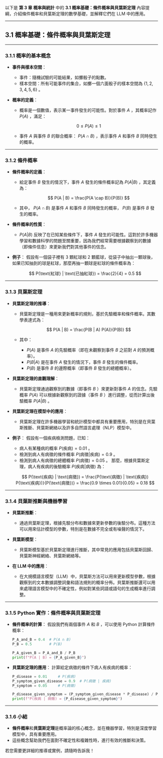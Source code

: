以下是 **第 3 章 概率與統計** 中的 **3.1 概率基礎：條件概率與貝葉斯定理** 內容提綱，介紹條件概率和貝葉斯定理的數學基礎，並解釋它們在 LLM 中的應用。

---

## **3.1 概率基礎：條件概率與貝葉斯定理**

---

### **3.1.1 概率的基本概念**
- **事件與樣本空間**：
  - 事件：隨機試驗的可能結果，如擲骰子的點數。
  - 樣本空間：所有可能事件的集合，如擲一個六面骰子的樣本空間為  $\{1, 2, 3, 4, 5, 6\}$ 。

- **概率的定義**：
  - 概率是一個數值，表示某一事件發生的可能性。對於事件  $A$ ，其概率記作  $P(A)$ ，滿足：

    $$
    0 \leq P(A) \leq 1
    $$

  - 事件  $A$  與事件  $B$  的聯合概率： $P(A \cap B)$ ，表示事件  $A$  和事件  $B$  同時發生的概率。

---

### **3.1.2 條件概率**
- **條件概率的定義**：
  - 給定事件  $B$  發生的情況下，事件  $A$  發生的條件概率記為  $P(A | B)$ ，其定義為：

    $$
    P(A | B) = \frac{P(A \cap B)}{P(B)}
    $$

  - 其中， $P(A \cap B)$  是事件  $A$  和事件  $B$  同時發生的概率， $P(B)$  是事件  $B$  發生的概率。

- **條件概率的性質**：
  -  $P(A | B)$  反映了在已知某些條件下，事件  $A$  發生的可能性。這對於許多機器學習和數據科學的問題至關重要，因為我們經常需要根據觀察到的數據（即條件信息）來更新我們對其他事件的信念。

- **例子**：
  假設有一個袋子裡有 3 顆紅球和 2 顆藍球，從袋子中抽出一顆球後，如果已知抽到的球是紅球，那麼再抽一顆球是紅球的條件概率為：

  $$
  P(\text{紅球} | \text{已抽紅球}) = \frac{2}{4} = 0.5
  $$


---

### **3.1.3 貝葉斯定理**
- **貝葉斯定理的推導**：
  - 貝葉斯定理是一種用來更新概率的規則，基於先驗概率和條件概率。其數學表達式為：

    $$
    P(A | B) = \frac{P(B | A) P(A)}{P(B)}
    $$

  - 其中：
    -  $P(A)$  是事件  $A$  的先驗概率（即在未觀察到事件  $B$  之前對  $A$  的預測概率）。
    -  $P(B | A)$  是在事件  $A$  發生的情況下，事件  $B$  發生的條件概率。
    -  $P(B)$  是事件  $B$  的邊際概率（即事件  $B$  發生的總體概率）。

- **貝葉斯定理的直觀理解**：
  - 貝葉斯定理通過觀察到的數據（即事件  $B$ ）來更新對事件  $A$  的信念。先驗概率  $P(A)$  可以根據新觀察到的證據（事件  $B$ ）進行調整，從而計算出後驗概率  $P(A | B)$ 。

- **貝葉斯定理在模型中的應用**：
  - 貝葉斯定理在許多機器學習和統計模型中都具有重要應用，特別是在貝葉斯推斷、貝葉斯網絡以及許多自然語言處理（NLP）模型中。

- **例子**：
  假設有一個疾病檢測問題，已知：
  - 病人有某種病的概率  $P(\text{疾病}) = 0.01$ 。
  - 檢測到病人有病徵的條件概率  $P(\text{病徵} | \text{疾病}) = 0.9$ 。
  - 檢測到病人有病徵的總體概率  $P(\text{病徵}) = 0.05$ 。
  那麼，根據貝葉斯定理，病人有疾病的後驗概率  $P(\text{疾病} | \text{病徵})$  為：

  $$
  P(\text{疾病} | \text{病徵}) = \frac{P(\text{病徵} | \text{疾病}) P(\text{疾病})}{P(\text{病徵})} = \frac{0.9 \times 0.01}{0.05} = 0.18
  $$


---

### **3.1.4 貝葉斯推斷與機器學習**
- **貝葉斯推斷**：  
  - 通過貝葉斯定理，根據先驗分布和數據來更新參數的後驗分布。這種方法可以用來估計模型的參數，特別是在數據不完全或有噪聲的情況下。
  
- **貝葉斯模型**：
  - 貝葉斯模型基於貝葉斯定理進行推斷，其中常見的應用包括貝葉斯回歸、貝葉斯神經網絡、貝葉斯網絡等。

- **在 LLM 中的應用**：
  - 在大規模語言模型（LLM）中，貝葉斯方法可以用來更新模型參數，根據觀察到的文本數據調整詞彙和語法規則的概率分佈。貝葉斯推斷還可以用來處理語言模型中的不確定性，例如對某些詞語或語句的生成概率進行調整。

---

### **3.1.5 Python 實作：條件概率與貝葉斯定理**
- **條件概率的計算**：
  假設我們有兩個事件  $A$  和  $B$ ，可以使用 Python 計算條件概率：
  ```python
  P_A_and_B = 0.4  # P(A ∩ B)
  P_B = 0.5        # P(B)
  
  P_A_given_B = P_A_and_B / P_B
  print(f"P(A | B) = {P_A_given_B}")
  ```

- **貝葉斯定理的應用**：
  計算給定病徵的條件下病人有疾病的概率：
  ```python
  P_disease = 0.01     # P(疾病)
  P_symptom_given_disease = 0.9  # P(病徵 | 疾病)
  P_symptom = 0.05     # P(病徵)

  P_disease_given_symptom = (P_symptom_given_disease * P_disease) / P_symptom
  print(f"P(疾病 | 病徵) = {P_disease_given_symptom}")
  ```

---

### **3.1.6 小結**
- **條件概率**和**貝葉斯定理**是概率論的核心概念，並在機器學習，特別是深度學習模型中，具有重要應用。  
- 這些概念幫助我們在面對不確定性和複雜性時，進行有效的推斷和決策。

若您需要更詳細的推導或實例，請隨時告訴我！